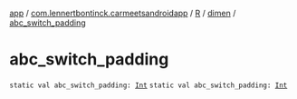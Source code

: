 [app](../../../index.md) / [com.lennertbontinck.carmeetsandroidapp](../../index.md) / [R](../index.md) / [dimen](index.md) / [abc_switch_padding](./abc_switch_padding.md)

# abc_switch_padding

`static val abc_switch_padding: `[`Int`](https://kotlinlang.org/api/latest/jvm/stdlib/kotlin/-int/index.html)
`static val abc_switch_padding: `[`Int`](https://kotlinlang.org/api/latest/jvm/stdlib/kotlin/-int/index.html)